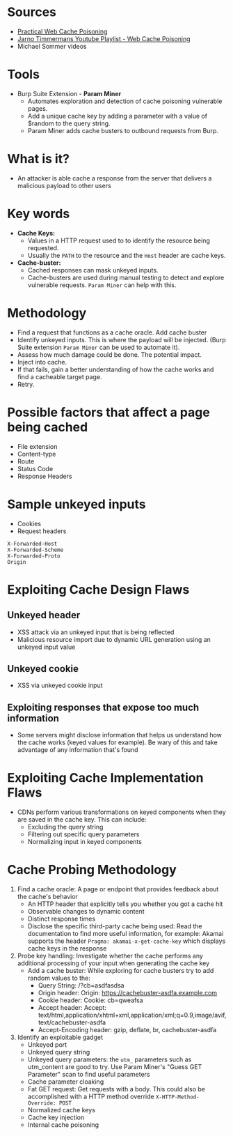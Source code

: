 # Sources
- [Practical Web Cache Poisoning](https://portswigger.net/research/practical-web-cache-poisoning)
- [Jarno Timmermans Youtube Playlist - Web Cache Poisoning](https://www.youtube.com/playlist?list=PLGb2cDlBWRUUvoGqcCF1xe86AaRXGSMT5)
- Michael Sommer videos
# Tools
- Burp Suite Extension - **Param Miner**
    - Automates exploration and detection of cache poisoning vulnerable pages.
    - Add a unique cache key by adding a parameter with a value of $random to the query string.
    - Param Miner adds cache busters to outbound requests from Burp.
# What is it?
- An attacker is able cache a response from the server that delivers a malicious payload to other users
# Key words
- **Cache Keys:**
    - Values in a HTTP request used to to identify the resource being requested.
    - Usually the `PATH` to the resource and the `Host` header are cache keys. 
- **Cache-buster:**
    - Cached responses can mask unkeyed inputs.
    - Cache-busters are used during manual testing to detect and explore vulnerable requests. `Param Miner` can help with this.
# Methodology
- Find a request that functions as a cache oracle. Add cache buster
- Identify unkeyed inputs. This is where the payload will be injected. (Burp Suite extension `Param Miner` can be used to automate it).
- Assess how much damage could be done. The potential impact.
- Inject into cache.
- If that fails, gain a better understanding of how the cache works and find a cacheable target page.
- Retry.
# Possible factors that affect a page being cached
- File extension
- Content-type
- Route
- Status Code
- Response Headers
# Sample unkeyed inputs
- Cookies
- Request headers
```http
X-Forwarded-Host
X-Forwarded-Scheme
X-Forwarded-Proto
Origin
```
# Exploiting Cache Design Flaws
## Unkeyed header
- XSS attack via an unkeyed input that is being reflected
- Malicious resource import due to dynamic URL generation using an unkeyed input value
## Unkeyed cookie
- XSS via unkeyed cookie input
## Exploiting responses that expose too much information
- Some servers might disclose information that helps us understand how the cache works (keyed values for example). Be wary of this and take advantage of any information that's found
# Exploiting Cache Implementation Flaws
- CDNs perform various transformations on keyed components when they are saved in the cache key. This can include:
    - Excluding the query string
    - Filtering out specific query parameters
    - Normalizing input in keyed components
# Cache Probing Methodology
1. Find a cache oracle: A page or endpoint that provides feedback about the cache's behavior
    - An HTTP header that explicitly tells you whether you got a cache hit
    - Observable changes to dynamic content
    - Distinct response times
    - Disclose the specific third-party cache being used: Read the documentation to find more useful information, for example: Akamai supports the header `Pragma: akamai-x-get-cache-key` which displays cache keys in the response
2. Probe key handling: Investigate whether the cache performs any additional processing of your input when generating the cache key
    - Add a cache buster: While exploring for cache busters try to add random values to the:
        - Query String: /?cb=asdfasdsa
        - Origin header: Origin: https://cachebuster-asdfa.example.com
        - Cookie header: Cookie: cb=qweafsa
        - Accept header: Accept: text/html,application/xhtml+xml,application/xml;q=0.9,image/avif,text/cachebuster-asdfa
        - Accept-Encoding header: gzip, deflate, br, cachebuster-asdfa
3. Identify an exploitable gadget
    - Unkeyed port
    - Unkeyed query string 
    - Unkeyed query parameters: the `utm_` parameters such as utm_content are good to try. Use Param Miner's "Guess GET Parameter" scan to find useful parameters
    - Cache parameter cloaking
    - Fat GET request: Get requests with a body. This could also be accomplished with a HTTP method override `X-HTTP-Method-Override: POST`
    - Normalized cache keys 
    - Cache key injection 
    - Internal cache poisoning 
